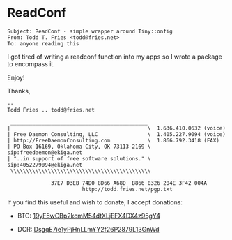 # ReadConf
```
Subject: ReadConf - simple wrapper around Tiny::onfig
From: Todd T. Fries <todd@fries.net>
To: anyone reading this
```

I got tired of writing a readconf function into my apps so I wrote a package
to encompass it.

Enjoy!

Thanks,

```
--
Todd Fries .. todd@fries.net

 ____________________________________________
|                                            \  1.636.410.0632 (voice)
| Free Daemon Consulting, LLC                \  1.405.227.9094 (voice)
| http://FreeDaemonConsulting.com            \  1.866.792.3418 (FAX)
| PO Box 16169, Oklahoma City, OK 73113-2169 \  sip:freedaemon@ekiga.net
| "..in support of free software solutions." \  sip:4052279094@ekiga.net
 \\\\\\\\\\\\\\\\\\\\\\\\\\\\\\\\\\\\\\\\\\\\\
                                                 
              37E7 D3EB 74D0 8D66 A68D  B866 0326 204E 3F42 004A
                        http://todd.fries.net/pgp.txt
```

If you find this useful and wish to donate, I accept donations:

- BTC: [19yF5wCBp2kcmM54dtXLjEFX4DX4z95gY4](bitcoin:19yF5wCBp2kcmM54dtXLjEFX4DX4z95gY4)

- DCR: [DsgqE7ie1yPjHnLLmYY2f26P2879L13GnWd](decred:DsgqE7ie1yPjHnLLmYY2f26P2879L13GnWd)

